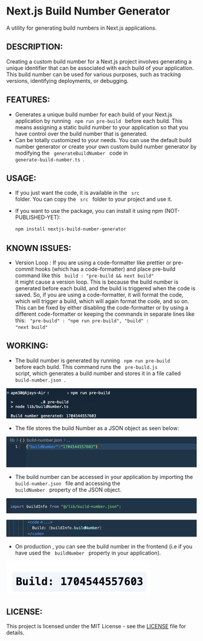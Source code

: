 # Next.js Build Number Generator

A utility for generating build numbers in Next.js applications.

## DESCRIPTION:
Creating a custom build number for a Next.js project involves generating a unique identifier that can be associated with each build of your application. This build number can be used for various purposes, such as tracking versions, identifying deployments, or debugging.

## FEATURES: 
- Generates a unique build number for each build of your Next.js application by running <code> npm run pre-build </code> before each build. This means assigning a static build number to your application so that you have control over the build number that is generated.
- Can be totally customized to your needs. You can use the default build number generator or create your own custom build number generator by modifying the <code> generateBuildNumber </code> code in <code> generate-build-number.ts </code>.



## USAGE:
- If you just want the code, it is available in the <code> src </code> folder. You can copy the <code> src </code> folder to your project and use it.

- If you want to use the package, you can install it using npm (NOT-PUBLISHED-YET):

    ```bash
    npm install nextjs-build-number-generator
    ```

    



## KNOWN ISSUES:
 - Version Loop : If you are using a code-formatter like prettier  or pre-commit hooks (which has a code-formatter) and place pre-build command like this <code> build : "pre-build && next build" </code> it might cause a version loop. This is because the build number is generated before each build, and the build is triggered when the code is saved. So, if you are using a code-formatter, it will format the code, which will trigger a build, which will again format the code, and so on. This can be fixed by either disabling the code-formatter or by using a different code-formatter or keeping the commands in separate lines like this: 
    <code>
        "pre-build" : "npm run pre-build",
        "build" : "next build"
    </code>



## WORKING:

- The build number is generated by running <code> npm run pre-build </code> before each build. This command runs the <code> pre-build.js </code> script, which generates a build number and stores it in a file called <code> build-number.json </code>.

![Command Usage](Screenshots/1.png)

- The file stores the build Number as a JSON object  as seen below:

![build-number.json](Screenshots/2.png)

- The build number can be accessed in your application by importing the <code> build-number.json </code> file and accessing the <code> buildNumber </code> property of the JSON object.

![imported-file](Screenshots/3.png)

![code-usage/buildNumber](Screenshots/4.png)

- On production , you can see the build number in the frontend (i.e if you have used the <code> buildNumber </code> property in your application).

![build-number](Screenshots/5.png)

## LICENSE:

This project is licensed under the MIT License - see the [LICENSE](LICENSE) file for details.
